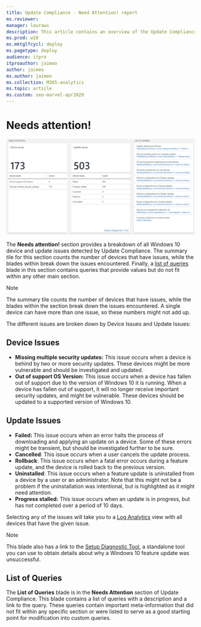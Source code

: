 ```yaml
---
title: Update Compliance - Need Attention! report
ms.reviewer: 
manager: laurawi
description: This article contains an overview of the Update Compliance Needs Attention! report, which provides information like the number of devices that have issues.
ms.prod: w10
ms.mktglfcycl: deploy
ms.pagetype: deploy
audience: itpro
itproauthor: jaimeo
author: jaimeo
ms.author: jaimeo
ms.collection: M365-analytics
ms.topic: article
ms.custom: seo-marvel-apr2020
---
```


# Needs attention!
![Needs attention section](images/UC_workspace_needs_attention.png)

The **Needs attention!** section provides a breakdown of all Windows 10 device and update issues detected by Update Compliance. The summary tile for this section counts the number of devices that have issues, while the blades within break down the issues encountered. Finally, a [list of queries](#list-of-queries) blade in this section contains queries that provide values but do not fit within any other main section. 

>[!NOTE]
>The summary tile counts the number of devices that have issues, while the blades within the section break down the issues encountered. A single device can have more than one issue, so these numbers might not add up.

The different issues are broken down by Device Issues and Update Issues:

## Device Issues

* **Missing multiple security updates:** This issue occurs when a device is behind by two or more security updates. These devices might be more vulnerable and should be investigated and updated.
* **Out of support OS Version:** This issue occurs when a device has fallen out of support due to the version of Windows 10 it is running. When a device has fallen out of support, it will no longer receive important security updates, and might be vulnerable. These devices should be updated to a supported version of Windows 10.

## Update Issues

* **Failed:** This issue occurs when an error halts the process of downloading and applying an update on a device. Some of these errors might be transient, but should be investigated further to be sure.
* **Cancelled**: This issue occurs when a user cancels the update process.
* **Rollback**: This issue occurs when a fatal error occurs during a feature update, and the device is rolled back to the previous version.
* **Uninstalled**: This issue occurs when a feature update is uninstalled from a device by a user or an administrator. Note that this might not be a problem if the uninstallation was intentional, but is highlighted as it might need attention.
* **Progress stalled:** This issue occurs when an update is in progress, but has not completed over a period of 10 days.

Selecting any of the issues will take you to a [Log Analytics](https://docs.microsoft.com/azure/log-analytics/query-language/get-started-analytics-portal) view with all devices that have the given issue.

>[!NOTE]
>This blade also has a link to the [Setup Diagnostic Tool](https://docs.microsoft.com/windows/deployment/upgrade/setupdiag), a standalone tool you can use to obtain details about why a Windows 10 feature update was unsuccessful. 

## List of Queries

The **List of Queries** blade is in the **Needs Attention** section of Update Compliance. This blade contains a list of queries with a description and a link to the query. These queries contain important meta-information that did not fit within any specific section or were listed to serve as a good starting point for modification into custom queries.
